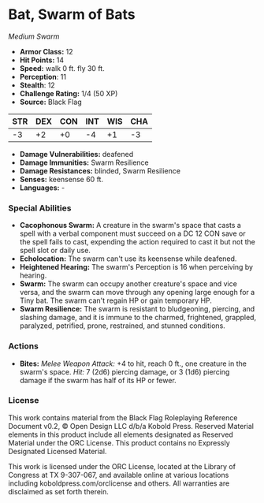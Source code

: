 # Bat, Swarm of Bats

*Medium* *Swarm*

- **Armor Class:** 12
- **Hit Points:** 14 
- **Speed:** walk 0 ft. fly 30 ft.
- **Perception**: 11
- **Stealth**: 12
- **Challenge Rating:** 1/4 (50 XP)
- **Source:** Black Flag

| STR | DEX | CON | INT | WIS | CHA |
| --- | --- | --- | --- | --- | --- |
| -3 | +2 | +0 | -4 | +1 | -3 |

- **Damage Vulnerabilities:** deafened
- **Damage Immunities:** Swarm Resilience
- **Damage Resistances:** blinded, Swarm Resilience
- **Senses:** keensense 60 ft.
- **Languages:** -

### Special Abilities

- **Cacophonous Swarm:** A creature in the swarm's space that casts a spell with a verbal component must succeed on a DC 12 CON save or the spell fails to cast, expending the action required to cast it but not the spell slot or daily use.
- **Echolocation:** The swarm can't use its keensense while deafened.
- **Heightened Hearing:** The swarm's Perception is 16 when perceiving by hearing.
- **Swarm:** The swarm can occupy another creature's space and vice versa, and the swarm can move through any opening large enough for a Tiny bat. The swarm can't regain HP or gain temporary HP.
- **Swarm Resilience:** The swarm is resistant to bludgeoning, piercing, and slashing damage, and it is immune to the charmed, frightened, grappled, paralyzed, petrified, prone, restrained, and stunned conditions.

### Actions

- **Bites:** _Melee Weapon Attack:_ +4 to hit, reach 0 ft., one creature in the swarm's space. _Hit:_ 7 (2d6) piercing damage, or 3 (1d6) piercing damage if the swarm has half of its HP or fewer.


### License

This work contains material from the Black Flag Roleplaying Reference Document v0.2, © Open Design LLC d/b/a Kobold Press. Reserved Material elements in this product include all elements designated as Reserved Material under the ORC License. This product contains no Expressly Designated Licensed Material.

This work is licensed under the ORC License, located at the Library of Congress at TX 9-307-067, and available online at various locations including koboldpress.com/orclicense and others. All warranties are disclaimed as set forth therein.

